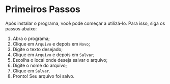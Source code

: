 # Primeiros Passos

Após instalar o programa, você pode começar a utilizá-lo. Para isso, siga os passos abaixo:

1. Abra o programa;
2. Clique em `Arquivo` e depois em `Novo`;
3. Digite o texto desejado;
4. Clique em `Arquivo` e depois em `Salvar`;
5. Escolha o local onde deseja salvar o arquivo;
6. Digite o nome do arquivo;
7. Clique em `Salvar`.
8. Pronto! Seu arquivo foi salvo.
